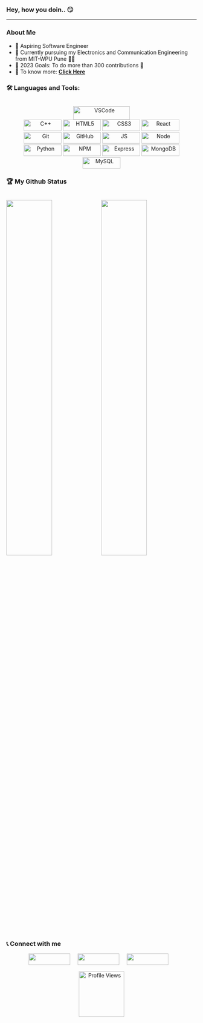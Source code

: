 ### Hey, how you doin.. 😏

<hr />

<!--
**PiyushPamnani/PiyushPamnani** is a ✨ _special_ ✨ repository because its `README.md` (this file) appears on your GitHub profile.

Here are some ideas to get you started:
-->

### About Me

- 🌱 Aspiring Software Engineer
- 🔭 Currently pursuing my Electronics and Communication Engineering from MIT-WPU Pune 👨‍🎓
- 🥅 2023 Goals: To do more than 300 contributions 💪
- 🧐 To know more: **[Click Here](https://piyushpamnani.github.io/Piyush-Portfolio/)**

### 🛠️ Languages and Tools:

<p align="center">
  <br/>
  <img alt="VSCode" width="150px" height="35px" src="https://img.shields.io/badge/Visual_Studio_Code-0078D4?&logo=visual%20studio%20code&logoColor=white&style=plastic" />
  <br/>
  <img alt="C++" width="100px" height="30px" src="https://img.shields.io/badge/C++-00599C?&logo=cplusplus&logoColor=white&style=plastic" />
  <img alt="HTML5" width="100px" height="30px" src="https://img.shields.io/badge/HTML5-E34F26?&logo=html5&logoColor=white&style=plastic" />
  <img alt="CSS3" width="100px" height="30px" src="https://img.shields.io/badge/CSS3-1572B6?&logo=css3&logoColor=white&style=plastic" />
  <img alt="React" width="100px" height="30px" src="https://img.shields.io/badge/React-20232A?&logo=react&logoColor=61DAFB&style=plastic" />

  <img alt="Git" width="100px" height="30px" src="https://img.shields.io/badge/Git-F05032?&logo=git&logoColor=white&style=plastic" />
  <img alt="GitHub" width="100px" height="30px" src="https://img.shields.io/badge/GitHub-100000?&logo=github&logoColor=white&style=plastic" />
  <img alt="JS" width="100px" height="30px" src="https://img.shields.io/badge/JavaScript-F7DF1E?&logo=javascript&logoColor=black&style=plastic" />
  <img alt="Node" width="100px" height="30px" src="https://img.shields.io/badge/Node.js-43853D?&logo=node-dot-js&logoColor=white&style=plastic" />
  <img alt="Python" width="100px" height="30px" src="https://img.shields.io/badge/Python-3776AB?&logo=python&logoColor=white&style=plastic" />
  <img alt="NPM" width="100px" height="30px" src="https://img.shields.io/badge/npm-CB3837?&logo=npm&logoColor=white&style=plastic" />
  <img alt="Express" width="100px" height="30px" src="https://img.shields.io/badge/Express.js-000000?&logo=express&logoColor=white&style=plastic" /> 

  <img alt="MongoDB" width="100px" height="30px" src="https://img.shields.io/badge/MongoDB-4EA94B?&logo=mongodb&logoColor=white&style=plastic" />
  <img alt="MySQL" width="100px" height="30px" src="https://img.shields.io/badge/MySQL-00758f?&logo=mysql&logoColor=white&style=plastic" /> 
</p>

### 🏆 My Github Status

<br>

<div>
  <img src="https://github-readme-stats.vercel.app/api?username=PiyushPamnani&count_private=true&show_icons=true&theme=buefy" width="49%" />
  <img src="https://github-readme-streak-stats.herokuapp.com/?user=PiyushPamnani&theme=buefy" width="49%" />
</div>

<br>

### 📞 Connect with me

<div align="center">
  
  [<img width="110px" height="30px" src="https://img.shields.io/badge/linkedin-%230077B5.svg?&logo=linkedin&logoColor=white&style=plastic">](https://www.linkedin.com/in/piyush-pamnani-199766167/)&nbsp;&nbsp;&nbsp;&nbsp;
  [<img width="110px" height="30px" src="https://img.shields.io/badge/Github-%23000000.svg?&logo=github&logoColor=white&style=plastic">](https://github.com/PiyushPamnani)&nbsp;&nbsp;&nbsp;&nbsp;
  <a href="mailto:piyushpamnani46@gmail.com"><img width="110px" height="30px" src="https://img.shields.io/badge/gmail-%23D14836.svg?&logo=gmail&logoColor=white&style=plastic"/></a>&nbsp;&nbsp;&nbsp;&nbsp;
  <br />

</div>

<div align="center">
<img alt="Profile Views"  src="https://komarev.com/ghpvc/?username=PiyushPamnani&color=blueviolet&style=plastic" width="120px"/>
</div>
